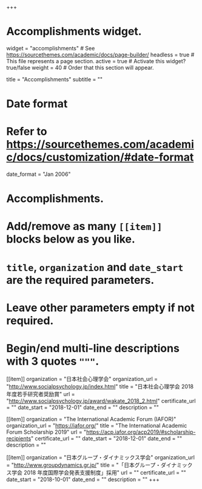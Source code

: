 +++
# Accomplishments widget.
widget = "accomplishments"  # See https://sourcethemes.com/academic/docs/page-builder/
headless = true  # This file represents a page section.
active = true  # Activate this widget? true/false
weight = 40  # Order that this section will appear.

title = "Accomplish&shy;ments"
subtitle = ""

# Date format
#   Refer to https://sourcethemes.com/academic/docs/customization/#date-format
date_format = "Jan 2006"

# Accomplishments.
#   Add/remove as many `[[item]]` blocks below as you like.
#   `title`, `organization` and `date_start` are the required parameters.
#   Leave other parameters empty if not required.
#   Begin/end multi-line descriptions with 3 quotes `"""`.

[[item]]
  organization = "日本社会心理学会"
  organization_url = "http://www.socialpsychology.jp/index.html"
  title = "日本社会心理学会 2018 年度若手研究者奨励賞"
  url = "http://www.socialpsychology.jp/award/wakate_2018_2.html"
  certificate_url = ""
  date_start = "2018-12-01"
  date_end = ""
  description = ""

[[item]]
  organization = "The International Academic Forum (IAFOR)"
  organization_url = "https://iafor.org/"
  title = "The International Academic Forum Scholarship 2019"
  url = "https://acp.iafor.org/acp2019/#scholarship-recipients"
  certificate_url = ""
  date_start = "2018-12-01"
  date_end = ""
  description = ""

[[item]]
  organization = "日本グループ・ダイナミックス学会"
  organization_url = "http://www.groupdynamics.gr.jp/"
  title = "「日本グループ・ダイナミックス学会 2018 年度国際学会発表支援制度」採用"
  url = ""
  certificate_url = ""
  date_start = "2018-10-01"
  date_end = ""
  description = ""
+++
